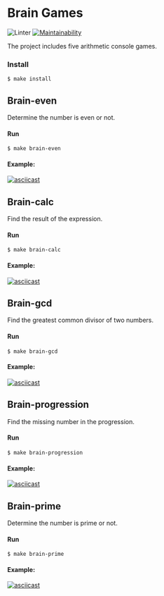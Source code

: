 # Brain Games
![Linter](https://github.com/SmorodinaVik/frontend-project-lvl1/workflows/Linter/badge.svg)
[![Maintainability](https://api.codeclimate.com/v1/badges/a99a88d28ad37a79dbf6/maintainability)](https://codeclimate.com/github/codeclimate/codeclimate/maintainability)

The project includes five arithmetic console games.

### Install
`$ make install`
## Brain-even
Determine the number is even or not.
#### Run
`$ make brain-even`
#### Example:
[![asciicast](https://asciinema.org/a/3f9zMr4uSopRM9WdebRpwG3KH.svg)](https://asciinema.org/a/3f9zMr4uSopRM9WdebRpwG3KH)
## Brain-calc
Find the result of the expression.
#### Run
`$ make brain-calc`
#### Example:
[![asciicast](https://asciinema.org/a/ShCgG8Hst0reT2a0aVZywjkj4.svg)](https://asciinema.org/a/ShCgG8Hst0reT2a0aVZywjkj4)
## Brain-gcd
Find the greatest common divisor of two numbers.
#### Run
`$ make brain-gcd`
#### Example:
[![asciicast](https://asciinema.org/a/5GZ19ir1plD6PfBAHzsENLgbh.svg)](https://asciinema.org/a/5GZ19ir1plD6PfBAHzsENLgbh)
## Brain-progression
Find the missing number in the progression.
#### Run
`$ make brain-progression`
#### Example:
[![asciicast](https://asciinema.org/a/iZC9DOlssHr8Bro6buTyQbwAf.svg)](https://asciinema.org/a/iZC9DOlssHr8Bro6buTyQbwAf)
## Brain-prime
Determine the number is prime or not.
#### Run
`$ make brain-prime`
#### Example:
[![asciicast](https://asciinema.org/a/htEtn5q9iQ5OXlOpUeSdtCVpa.svg)](https://asciinema.org/a/htEtn5q9iQ5OXlOpUeSdtCVpa)

